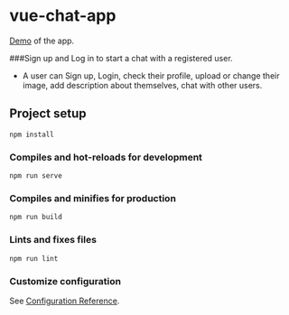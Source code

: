 # vue-chat-app

[Demo](https://vue-chat-arpit.netlify.app/) of the app.

###Sign up and Log in to start a chat with a registered user.

- A user can Sign up, Login, check their profile, upload or change their image, add description about themselves, chat with other users.

## Project setup
```
npm install
```

### Compiles and hot-reloads for development
```
npm run serve
```

### Compiles and minifies for production
```
npm run build
```

### Lints and fixes files
```
npm run lint
```

### Customize configuration
See [Configuration Reference](https://cli.vuejs.org/config/).
